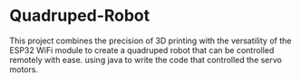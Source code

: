 # Quadruped-Robot
This project combines the precision of 3D printing with the versatility of the ESP32 WiFi module to create a quadruped robot that can be controlled remotely with ease. using java to write the code that controlled the servo motors.
